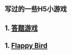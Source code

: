## 写过的一些H5小游戏

## 1. [答题游戏](/pages/H5Game/answers/index.html)
## 1. [Flappy Bird ](/pages/H5Game/bird/index.html)


